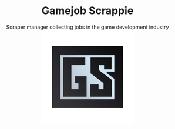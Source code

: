 <h1 align="center">Gamejob Scrappie</h1>
<div align="center">
    Scraper manager collecting jobs in the game development industry
    <img src="images/logo.png" width="256">
</div>